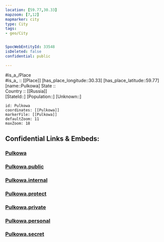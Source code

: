 ```yaml
---
location: [59.77,30.33] 
mapzoom: [7,12] 
mapmarker: city 
type: City
tags:
- geo/City


SpocWebEntityId: 33548
isDeleted: false
confidential: public

---
```

#is_a_/Place  
#is_a_ :: [[Place]] 
[has_place_longitude::30.33] 
[has_place_latitude::59.77] 
[name::Pulkowa] 
State ::  
Country :: [[Russia]]  
[StateId::] 
[Population::] 
[Unknown::] 


```leaflet
id: Pulkowa
coordinates: [[Pulkowa]] 
markerFile: [[Pulkowa]] 
defaultZoom: 11 
maxZoom: 18
```


## Confidential Links & Embeds: 

### [Pulkowa](/_Standards/Earth/Continent/Europe/Europe~East/Russia/Russia~NorthWest/St.Petersburg,City/City/Pulkowa.md) 

### [Pulkowa.public](/_public/Earth/Continent/Europe/Europe~East/Russia/Russia~NorthWest/St.Petersburg,City/City/Pulkowa.public.md) 

### [Pulkowa.internal](/_internal/Earth/Continent/Europe/Europe~East/Russia/Russia~NorthWest/St.Petersburg,City/City/Pulkowa.internal.md) 

### [Pulkowa.protect](/_protect/Earth/Continent/Europe/Europe~East/Russia/Russia~NorthWest/St.Petersburg,City/City/Pulkowa.protect.md) 

### [Pulkowa.private](/_private/Earth/Continent/Europe/Europe~East/Russia/Russia~NorthWest/St.Petersburg,City/City/Pulkowa.private.md) 

### [Pulkowa.personal](/_personal/Earth/Continent/Europe/Europe~East/Russia/Russia~NorthWest/St.Petersburg,City/City/Pulkowa.personal.md) 

### [Pulkowa.secret](/_secret/Earth/Continent/Europe/Europe~East/Russia/Russia~NorthWest/St.Petersburg,City/City/Pulkowa.secret.md)

